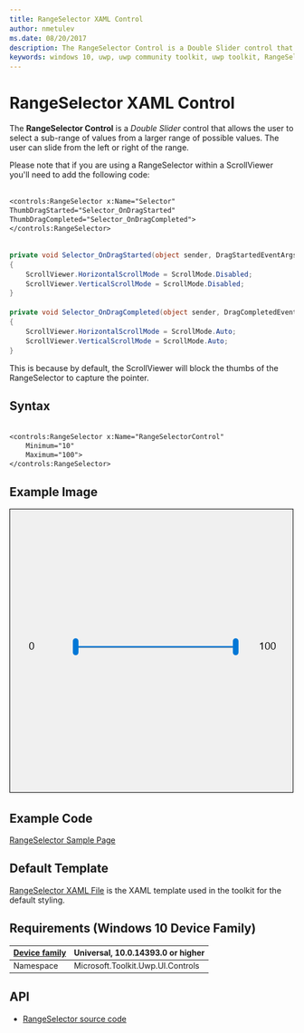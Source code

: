 ```yaml
---
title: RangeSelector XAML Control
author: nmetulev
ms.date: 08/20/2017
description: The RangeSelector Control is a Double Slider control that allows the user to select a sub-range of values from a larger range of possible values.
keywords: windows 10, uwp, uwp community toolkit, uwp toolkit, RangeSelector, XAML Control, xaml, double slider
---
```


# RangeSelector XAML Control

The **RangeSelector Control** is a *Double Slider* control that allows the user to select a sub-range of values from a larger range of possible values.  The user can slide from the left or right of the range.

Please note that if you are using a RangeSelector within a ScrollViewer you'll need to add the following code:

```xaml

<controls:RangeSelector x:Name="Selector" ThumbDragStarted="Selector_OnDragStarted" ThumbDragCompleted="Selector_OnDragCompleted"></controls:RangeSelector>

```

```csharp

private void Selector_OnDragStarted(object sender, DragStartedEventArgs e)
{
	ScrollViewer.HorizontalScrollMode = ScrollMode.Disabled;
	ScrollViewer.VerticalScrollMode = ScrollMode.Disabled;
}

private void Selector_OnDragCompleted(object sender, DragCompletedEventArgs e)
{
	ScrollViewer.HorizontalScrollMode = ScrollMode.Auto;
	ScrollViewer.VerticalScrollMode = ScrollMode.Auto;
}

```


This is because by default, the ScrollViewer will block the thumbs of the RangeSelector to capture the pointer.

## Syntax

```xaml

<controls:RangeSelector x:Name="RangeSelectorControl" 
	Minimum="10" 
	Maximum="100">
</controls:RangeSelector>       

```

## Example Image

![RangeSelector animation](../resources/images/Controls-RangeSelector.gif "RangeSelector")

## Example Code

[RangeSelector Sample Page](https://github.com/Microsoft/UWPCommunityToolkit/tree/master/Microsoft.Toolkit.Uwp.SampleApp/SamplePages/RangeSelector)

## Default Template 

[RangeSelector XAML File](https://github.com/Microsoft/UWPCommunityToolkit/blob/master/Microsoft.Toolkit.Uwp.UI.Controls/RangeSelector/RangeSelector.xaml) is the XAML template used in the toolkit for the default styling.

## Requirements (Windows 10 Device Family)

| [Device family](http://go.microsoft.com/fwlink/p/?LinkID=526370) | Universal, 10.0.14393.0 or higher |
| --- | --- |
| Namespace | Microsoft.Toolkit.Uwp.UI.Controls |

## API

* [RangeSelector source code](https://github.com/Microsoft/UWPCommunityToolkit/tree/master/Microsoft.Toolkit.Uwp.UI.Controls/RangeSelector)
